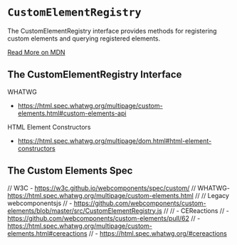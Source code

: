 # `CustomElementRegistry`

The CustomElementRegistry interface provides methods for registering custom elements and querying registered elements.

[Read More on MDN](https://developer.mozilla.org/en-US/docs/Web/API/CustomElementRegistry)

## The CustomElementRegistry Interface

WHATWG
  - https://html.spec.whatwg.org/multipage/custom-elements.html#custom-elements-api

HTML Element Constructors
  - https://html.spec.whatwg.org/multipage/dom.html#html-element-constructors

## The Custom Elements Spec
// W3C - https://w3c.github.io/webcomponents/spec/custom/
// WHATWG- https://html.spec.whatwg.org/multipage/custom-elements.html
//
// Legacy webcomponentsjs
//   - https://github.com/webcomponents/custom-elements/blob/master/src/CustomElementRegistry.js
//
//   - CEReactions
//     - https://github.com/webcomponents/custom-elements/pull/62
//     - https://html.spec.whatwg.org/multipage/custom-elements.html#cereactions
//     - https://html.spec.whatwg.org/#cereactions


